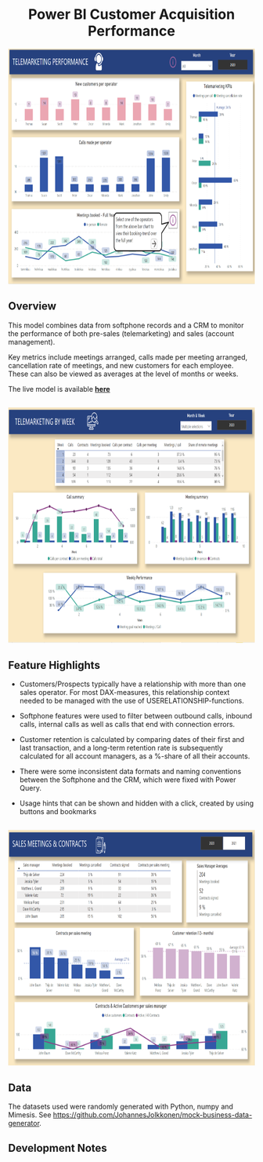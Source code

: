 <h1 align="center">Power BI Customer Acquisition Performance</h1>

<p align="center">
    <img width="792" height="480" src=https://github.com/JohannesJolkkonen/PowerBI-Demos/blob/master/Customer%20Acquisition/images/tm-performance.PNG>
</p>

## Overview

This model combines data from softphone records and a CRM to monitor the performance of both pre-sales (telemarketing) and sales (account management). 

Key metrics include meetings arranged, calls made per meeting arranged, cancellation rate of meetings, and new customers for each employee. These can also be viewed as averages at the level of months or weeks.

The live model is available [**here**](https://app.powerbi.com/view?r=eyJrIjoiMmM4YTVkZWEtNzU3Zi00NGY0LTk2MzAtYTcxNjc5OGY0N2ExIiwidCI6IjlkM2ViZWMyLTI3OWItNDY2NC05YmViLTU4YmEzNjI2MGVlMyIsImMiOjh9&pageName=ReportSectiond7345ab33da28eb25755)

## 
<p align="center">
    <img width="792" height="480" src=https://github.com/JohannesJolkkonen/PowerBI-Demos/blob/master/Customer%20Acquisition/images/tm-weekly.PNG>
</p>

## Feature Highlights
- Customers/Prospects typically have a relationship with more than one sales operator. For most DAX-measures, this relationship context needed to be managed with the use of USERELATIONSHIP-functions.

- Softphone features were used to filter between outbound calls, inbound calls, internal calls as well as calls that end with connection errors.

- Customer retention is calculated by comparing dates of their first and last transaction, and a long-term retention rate is subsequently calculated for all account managers, as a %-share of all their accounts.

- There were some inconsistent data formats and naming conventions between the Softphone and the CRM, which were fixed with Power Query.    

- Usage hints that can be shown and hidden with a click, created by using buttons and bookmarks

##
<p align="center">
    <img width="792" height="480" src=https://github.com/JohannesJolkkonen/PowerBI-Demos/blob/master/Customer%20Acquisition/images/customer-retention.png>
</p>

## Data

The datasets used were randomly generated with Python, numpy and Mimesis. See https://github.com/JohannesJolkkonen/mock-business-data-generator.

## Development Notes 
